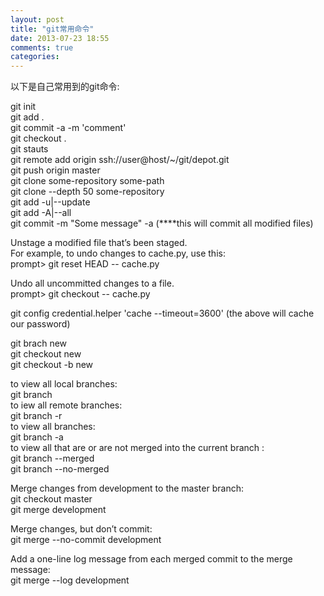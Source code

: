 ```yaml
---
layout: post
title: "git常用命令"
date: 2013-07-23 18:55
comments: true
categories: 
---
```

以下是自己常用到的git命令:

git init  
git add .  
git commit -a -m 'comment'   
git checkout .   
git stauts   
git remote add origin ssh://user@host/~/git/depot.git    
git push origin master      
git clone some-repository some-path     
git clone --depth 50 some-repository     
git add -u|--update        
git add -A|--all      
git commit -m "Some message" -a                 (****this will commit all modified files)   

Unstage a modified file that’s been staged.  
For example, to undo changes to cache.py, use this:     
prompt> git reset HEAD -- cache.py      
      
Undo all uncommitted changes to a file.     
prompt> git checkout -- cache.py    

git config credential.helper 'cache --timeout=3600'
(the above will cache our password)   

git brach new    
git checkout new    
git checkout -b new       

to view all local branches:    
git branch     
to iew all remote branches:     
git branch -r      
to view all branches:     
git branch -a        
to view all that are or are not merged into the current branch :    
git branch --merged    
git branch --no-merged       

Merge changes from development to the master branch:    
git checkout master      
git merge development      

Merge changes, but don’t commit:     
git merge --no-commit development      

Add a one-line log message from each merged commit to the merge message:     
git merge --log development       

















